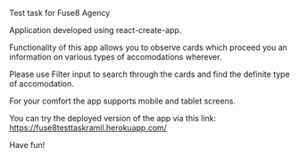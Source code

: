 Test task for Fuse8 Agency

Application developed using react-create-app.

Functionality of this app allows you to observe cards which proceed you an information on various types of accomodations wherever.

Please use Filter input to search through the cards and find the definite type of accomodation.

For your comfort the app supports mobile and tablet screens.

You can try the deployed version of the app via this link: https://fuse8testtaskramil.herokuapp.com/

Have fun!
